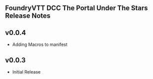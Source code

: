 FoundryVTT DCC The Portal Under The Stars Release Notes
-------------------------------------------------------

v0.0.4
------
* Adding Macros to manifest

v0.0.3
------
* Initial Release
